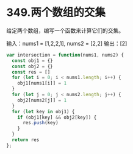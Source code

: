 # 349.两个数组的交集
给定两个数组，编写一个函数来计算它们的交集。

输入：nums1 = [1,2,2,1], nums2 = [2,2]
输出：[2]

```js
var intersection = function(nums1, nums2) {
  const obj1 = {}
  const obj2 = {}
  const res = []
  for (let i = 0; i < nums1.length; i++) {
    obj1[nums1[i]] = 1
  }
  for (let j = 0; j < nums2.length; j++) {
    obj2[nums2[j]] = 1
  }
  for (let key in obj1) {
    if (obj1[key] && obj2[key]) {
      res.push(key)
    }
  }
  return res
};
```